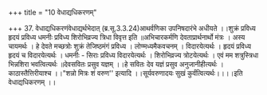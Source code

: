 +++
title = "10 वेधाद्यधिकरणम्"

+++
37. वेधाद्यधिकरणंवेधाद्यर्थभेदात् (ब्र.सू.3.3.24)आथर्वणिका उपनिषदारंभे अधीयते ।।शुक्रं प्रविध्य हृदयं प्रविध्य धमनीः प्रविध्य शिरोभिव्रज्य त्रिधा विवृत्त इति ॥अभिचारकर्मणि देवताप्रार्थनार्थो मंत्रः । अस्य चायमर्थः । हे देवते मच्छत्रोः शुक्रं तेजिष्ठमंगं प्रविध्य । लोण्मध्यमैकवचनम् । विदारयेत्यर्थः । हृदयं प्रविध्य हृदयं च विदारयेत्यर्थः । धमनीः - सिराः प्रविध्य विदारयेत्यर्थः । शिरोभिव्रज्य त्रोटयेत्यर्थः । एवं मम शत्रुस्त्रिधा भिन्नशिरा भवत्वित्यर्थः ॥देवसवितः प्रसुव यज्ञम् ।।हे सवितः देव यज्ञं प्रसुव अनुजानीहीत्यर्थः ।काठास्तैत्तिरीयाश्च ।।"शन्नो मित्रः शं वरुण'' इत्यादि ।।सूर्यवरुणादयः सुखं कुर्वंत्वित्यर्थः।।।।इति वेधाद्यधिकरणम् ।।